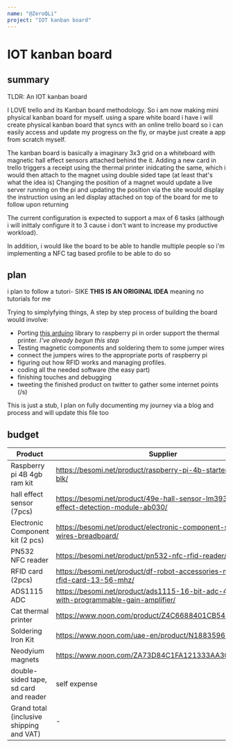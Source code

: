 ```yaml
---
name: "@ZeroQLi"
project: "IOT kanban board"
---
```


# IOT kanban board

## summary

TLDR: An IOT kanban board

I LOVE trello and its Kanban board methodology. So i am now making mini physical kanban board for myself.
using a spare white board i have i will create physical kanban board that syncs with an online trello board so i can easily access and update my progress on the fly, or maybe just create a app from scratch myself.

The kanban board is basically a imaginary 3x3 grid on a whiteboard with magnetic hall effect sensors attached behind the it. Adding a new card in trello triggers a receipt
using the thermal printer inidcating the same, which i would then attach to the magnet using double sided tape (at least that's what the idea is)
Changing the position of a magnet would update a live server running on the pi and updating the position via the site would display the instruction using an led display attached on top of the board
for me to follow upon returning

The current configuration is expected to support a max of 6 tasks (although i will inittaly configure it to 3 cause i don't want to increase my productive workload).

In addition, i would like the board to be able to handle multiple people so i'm implementing a NFC tag based profile to be able to do so

## plan

i plan to follow a tutori- SIKE **THIS IS AN ORIGINAL IDEA** meaning no tutorials for me

Trying to simplyfying things, A step by step process of building the board would involve:

- Porting [this arduino](https://github.com/bitbank2/Thermal_Printer) library to raspberry pi in order support the thermal printer.  *I've already begun this step*
- Testing magnetic components and soldering them to some jumper wires
- connect the jumpers wires to the appropriate ports of raspberry pi
- figuring out how RFID works and managing profiles.
- coding all the needed software (the easy part)
- finishing touches and debugging
- tweeting the finished product on twitter to gather some internet points (/s)

This is just a stub, I plan on fully documenting my journey via a blog and process and will update this file too

## budget

| Product | Supplier | Cost |
|----|----|----|
|Raspberry pi 4B 4gb ram kit|https://besomi.net/product/raspberry-pi-4b-starter-kit-4gb-blk/|$122.51|
|hall effect sensor (7pcs)|https://besomi.net/product/49e-hall-sensor-lm393-linear-hall-effect-detection-module-ab030/|$28.59|
|Electronic Component kit (2 pcs)|https://besomi.net/product/electronic-component-starter-kit-wires-breadboard/|$19.06|
|PN532 NFC reader|https://besomi.net/product/pn532-nfc-rfid-reader/|$9.53|
|RFID card (2pcs)|https://besomi.net/product/df-robot-accessories-mifare-one-rfid-card-13-56-mhz/|$4.90|
|ADS1115 ADC|https://besomi.net/product/ads1115-16-bit-adc-4-channel-with-programmable-gain-amplifier/|$10.89|
|Cat thermal printer|https://www.noon.com/product/Z4C6688401CB54FB3069AZ/p/|$18.51|
|Soldering Iron Kit|https://www.noon.com/uae-en/product/N18835963A/p/|$11.43|
|Neodyium magnets|https://www.noon.com/ZA73D84C1FA121333AA3CZ/p/|$9.53|
|double-sided tape, sd card and reader | self expense |$0|
|Grand total (inclusive shipping and VAT)|-|$245.25|
